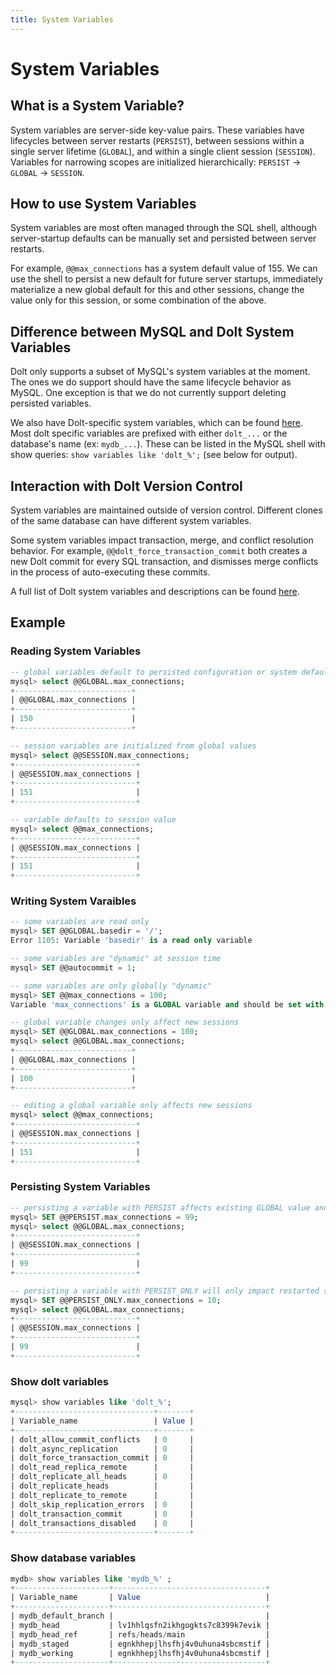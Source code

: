 ```yaml
---
title: System Variables
---
```


# System Variables

## What is a System Variable?

System variables are server-side key-value pairs.  These variables have
lifecycles between server restarts (`PERSIST`), between sessions within a
single server lifetime (`GLOBAL`), and within a single client session
(`SESSION`).  Variables for narrowing scopes are initialized
hierarchically: `PERSIST` -> `GLOBAL` -> `SESSION`.

## How to use System Variables

System variables are most often managed through the SQL
shell, although server-startup defaults can be manually set and persisted
between server restarts.

For example, `@@max_connections` has a system default value of 155. We can
use the shell to persist a new default for future server startups,
immediately materialize a new global default for this and other
sessions, change the value only for this session, or some combination of
the above.

## Difference between MySQL and Dolt System Variables

Dolt only supports a subset of MySQL's system variables at the moment.
The ones we do support should have the same lifecycle behavior as MySQL.
One exception is that we do not currently support deleting persisted variables.

We also have Dolt-specific system variables, which can be found
[here](../../../reference/sql/version-control/dolt-sysvars.md).
Most dolt specific variables are prefixed with either `dolt_...` or the database's name (ex: `mydb_...`).
These can be listed in the MySQL shell with show queries: `show variables like 'dolt_%';` (see below for output).

## Interaction with Dolt Version Control

System variables are maintained outside of version control. Different
clones of the same database can have different system variables.

Some system variables impact transaction, merge, and conflict
resolution behavior. For example, `@@dolt_force_transaction_commit`
both creates a new Dolt commit for every SQL transaction, and dismisses
merge conflicts in the process of auto-executing these commits.

A full list of Dolt system variables and descriptions can be found
[here](../../../reference/sql/version-control/dolt-sysvars.md).

## Example

### Reading System Variables

```SQL
-- global variables default to persisted configuration or system defaults
mysql> select @@GLOBAL.max_connections;
+--------------------------+
| @@GLOBAL.max_connections |
+--------------------------+
| 150                      |
+--------------------------+

-- session variables are initialized from global values
mysql> select @@SESSION.max_connections;
+---------------------------+
| @@SESSION.max_connections |
+---------------------------+
| 151                       |
+---------------------------+

-- variable defaults to session value
mysql> select @@max_connections;
+---------------------------+
| @@SESSION.max_connections |
+---------------------------+
| 151                       |
+---------------------------+
```

### Writing System Varaibles

```SQL
-- some variables are read only
mysql> SET @@GLOBAL.basedir = '/';
Error 1105: Variable 'basedir' is a read only variable

-- some variables are "dynamic" at session time
mysql> SET @@autocommit = 1;

-- some variables are only globally "dynamic"
mysql> SET @@max_connections = 100;
Variable 'max_connections' is a GLOBAL variable and should be set with SET GLOBAL

-- global variable changes only affect new sessions
mysql> SET @@GLOBAL.max_connections = 100;
mysql> select @@GLOBAL.max_connections;
+--------------------------+
| @@GLOBAL.max_connections |
+--------------------------+
| 100                      |
+--------------------------+

-- editing a global variable only affects new sessions
mysql> select @@max_connections;
+---------------------------+
| @@SESSION.max_connections |
+---------------------------+
| 151                       |
+---------------------------+
```

### Persisting System Variables

```SQL
-- persisting a variable with PERSIST affects existing GLOBAL value and outlives server restarts
mysql> SET @@PERSIST.max_connections = 99;
mysql> select @@GLOBAL.max_connections;
+---------------------------+
| @@SESSION.max_connections |
+---------------------------+
| 99                        |
+---------------------------+

-- persisting a variable with PERSIST_ONLY will only impact restarted servers
mysql> SET @@PERSIST_ONLY.max_connections = 10;
mysql> select @@GLOBAL.max_connections;
+---------------------------+
| @@SESSION.max_connections |
+---------------------------+
| 99                        |
+---------------------------+
```

### Show dolt variables

```SQL
mysql> show variables like 'dolt_%';
+-------------------------------+-------+
| Variable_name                 | Value |
+-------------------------------+-------+
| dolt_allow_commit_conflicts   | 0     |
| dolt_async_replication        | 0     |
| dolt_force_transaction_commit | 0     |
| dolt_read_replica_remote      |       |
| dolt_replicate_all_heads      | 0     |
| dolt_replicate_heads          |       |
| dolt_replicate_to_remote      |       |
| dolt_skip_replication_errors  | 0     |
| dolt_transaction_commit       | 0     |
| dolt_transactions_disabled    | 0     |
+-------------------------------+-------+
```

### Show database variables

```SQL
mydb> show variables like 'mydb_%' ;
+---------------------+----------------------------------+
| Variable_name       | Value                            |
+---------------------+----------------------------------+
| mydb_default_branch |                                  |
| mydb_head           | lv1hhlqsfn2ikhgogkts7c8399k7evik |
| mydb_head_ref       | refs/heads/main                  |
| mydb_staged         | egnkhhepjlhsfhj4v0uhuna4sbcmstif |
| mydb_working        | egnkhhepjlhsfhj4v0uhuna4sbcmstif |
+---------------------+----------------------------------+
```
